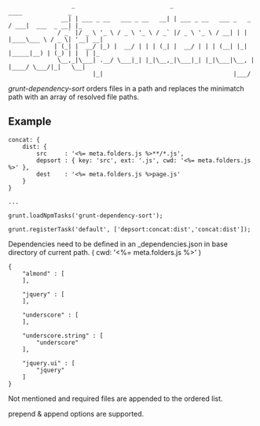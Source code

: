                       _                           _                            ____             _
                   __| | ___ _ __   ___ _ __   __| | ___ _ __   ___ _   _     / ___|  ___  _ __| |_
                  / _` |/ _ \ '_ \ / _ \ '_ \ / _` |/ _ \ '_ \ / __| | | |____\___ \ / _ \| '__| __|
                 | (_| |  __/ |_) |  __/ | | | (_| |  __/ | | | (__| |_| |_____|__) | (_) | |  | |_
                  \__,_|\___| .__/ \___|_| |_|\__,_|\___|_| |_|\___|\__, |    |____/ \___/|_|   \__|
                            |_|                                     |___/

*grunt-dependency-sort* orders files in a path and replaces the minimatch path with an array of resolved file paths.

## Example

    concat: {
        dist: {
            src     : '<%= meta.folders.js %>**/*.js',
            depsort : { key: 'src', ext: '.js', cwd: '<%= meta.folders.js %>' },
            dest    : '<%= meta.folders.js %>page.js'
        }
    }

    ...

    grunt.loadNpmTasks('grunt-dependency-sort');

    grunt.registerTask('default', ['depsort:concat:dist','concat:dist']);




Dependencies need to be defined in an _dependencies.json in base directory of current path. ( cwd: '<%= meta.folders.js %>' )

    {
        "almond" : [
        ],

        "jquery" : [
        ],

        "underscore" : [
        ],

        "underscore.string" : [
            "underscore"
        ],

        "jquery.ui" : [
            "jquery"
        ]
    }

Not mentioned and required files are appended to the ordered list.

prepend & append options are supported.
